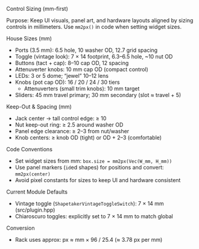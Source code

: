 Control Sizing (mm-first)

Purpose: Keep UI visuals, panel art, and hardware layouts aligned by sizing controls in millimeters. Use `mm2px()` in code when setting widget sizes.

House Sizes (mm)
- Ports (3.5 mm): 6.5 hole, 10 washer OD, 12.7 grid spacing
- Toggle (vintage look): 7 × 14 footprint, 6.3–6.5 hole, ~10 nut OD
- Buttons (tact + cap): 8–10 cap OD, 12 spacing
- Attenuverter knobs: 10 mm cap OD (compact control)
- LEDs: 3 or 5 dome; “jewel” 10–12 lens
- Knobs (pot cap OD): 16 / 20 / 24 / 30 tiers
  - Attenuverters (small trim knobs): 10 mm target
- Sliders: 45 mm travel primary; 30 mm secondary (slot ≈ travel + 5)

Keep-Out & Spacing (mm)
- Jack center → tall control edge: ≥ 10
- Nut keep-out ring: ≥ 2.5 around washer OD
- Panel edge clearance: ≥ 2–3 from nut/washer
- Knob centers: ≥ knob OD (tight) or OD + 2–3 (comfortable)

Code Conventions
- Set widget sizes from mm: `box.size = mm2px(Vec(W_mm, H_mm))`
- Use panel markers (`id`ed shapes) for positions and convert: `mm2px(center)`
- Avoid pixel constants for sizes to keep UI and hardware consistent

Current Module Defaults
- Vintage toggle (`ShapetakerVintageToggleSwitch`): 7 × 14 mm (src/plugin.hpp)
- Chiaroscuro toggles: explicitly set to 7 × 14 mm to match global

Conversion
- Rack uses approx: px ≈ mm × 96 / 25.4 (≈ 3.78 px per mm)
